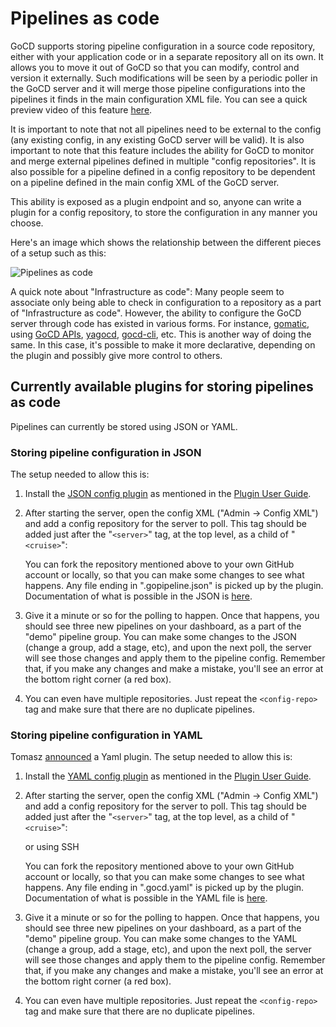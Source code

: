 # Pipelines as code

GoCD supports storing pipeline configuration in a source code repository, either with your application code or in a
separate repository all on its own. It allows you to move it out of GoCD so that you can modify, control and version it
externally. Such modifications will be seen by a periodic poller in the GoCD server and it will merge those pipeline
configurations into the pipelines it finds in the main configuration XML file. You can see a quick preview video of this
feature [here](https://www.youtube.com/watch?v=1AfBxCWRqD8&feature=youtu.be).

It is important to note that not all pipelines need to be external to the config (any existing config, in any existing
GoCD server will be valid). It is also important to note that this feature includes the ability for GoCD to monitor and
merge external pipelines defined in multiple "config repositories". It is also possible for a pipeline defined in a
config repository to be dependent on a pipeline defined in the main config XML of the GoCD server.

This ability is exposed as a plugin endpoint and so, anyone can write a plugin for a config repository, to store the configuration in any manner you choose.

Here's an image which shows the relationship between the different pieces of a setup such as this:

![Pipelines as code](../resources/images/advanced_usage/pipelines_as_code.png)

A quick note about "Infrastructure as code": Many people seem to associate only being able to check in configuration to
a repository as a part of "Infrastructure as code". However, the ability to configure the GoCD server through code has
existed in various forms. For instance, [gomatic](https://github.com/SpringerSBM/gomatic), using
[GoCD APIs](https://api.gocd.org/current/), [yagocd](https://github.com/grundic/yagocd),
[gocd-cli](https://github.com/gaqzi/py-gocd), etc. This is another way of doing the same. In this case, it's possible to
make it more declarative, depending on the plugin and possibly give more control to others.


## Currently available plugins for storing pipelines as code

Pipelines can currently be stored using JSON or YAML.

### Storing pipeline configuration in JSON

The setup needed to allow this is:

1. Install the [JSON config plugin](https://github.com/tomzo/gocd-json-config-plugin/releases) as mentioned in the
   [Plugin User Guide](https://docs.gocd.org/current/extension_points/plugin_user_guide.html#installing-and-uninstalling-of-plugins).

2. After starting the server, open the config XML ("Admin -> Config XML") and add a config repository for the server to poll. This tag should be added just after the "`<server>`" tag, at the top level, as a child of "`<cruise>`":

      <config-repos>
       <config-repo plugin="json.config.plugin">
         <git url="https://github.com/arvindsv/gocd-demo-config-repo-json.git" />
       </config-repo>
      </config-repos>

    You can fork the repository mentioned above to your own GitHub account or locally, so that you can make some changes
    to see what happens. Any file ending in ".gopipeline.json" is picked up by the plugin. Documentation of what is
    possible in the JSON is [here](https://github.com/tomzo/gocd-json-config-plugin).

3. Give it a minute or so for the polling to happen. Once that happens, you should see three new pipelines on your
   dashboard, as a part of the "demo" pipeline group. You can make some changes to the JSON (change a group, add a
   stage, etc), and upon the next poll, the server will see those changes and apply them to the pipeline
   config. Remember that, if you make any changes and make a mistake, you'll see an error at the bottom right corner (a
   red box).

4. You can even have multiple repositories. Just repeat the `<config-repo>` tag and make sure that there are no duplicate pipelines.

### Storing pipeline configuration in YAML

Tomasz [announced](https://groups.google.com/forum/#!topic/go-cd/bAFYdWOQLEs/discussion) a Yaml plugin. The setup needed to allow this is:

1. Install the [YAML config plugin](https://github.com/tomzo/gocd-yaml-config-plugin/releases) as mentioned in the
   [Plugin User Guide](https://docs.gocd.org/current/extension_points/plugin_user_guide.html#installing-and-uninstalling-of-plugins).

2. After starting the server, open the config XML ("Admin -> Config XML") and add a config repository for the server to poll. This tag should be added just after the "`<server>`" tag, at the top level, as a child of "`<cruise>`":

      <config-repos>
       <config-repo plugin="yaml.config.plugin">
         <git url="https://github.com/tomzo/gocd-yaml-config-example.git" />
       </config-repo>
      </config-repos>

    or using SSH

      <config-repos>
       <config-repo plugin="yaml.config.plugin">
         <git url="git@github.com:tomzo/gocd-yaml-config-example.git" />
       </config-repo>
      </config-repos>
    
    You can fork the repository mentioned above to your own GitHub account or locally, so that you can make some changes
    to see what happens. Any file ending in ".gocd.yaml" is picked up by the plugin. Documentation of what is
    possible in the YAML file is [here](https://github.com/tomzo/gocd-yaml-config-plugin).

3. Give it a minute or so for the polling to happen. Once that happens, you should see three new pipelines on your
   dashboard, as a part of the "demo" pipeline group. You can make some changes to the YAML (change a group, add a
   stage, etc), and upon the next poll, the server will see those changes and apply them to the pipeline
   config. Remember that, if you make any changes and make a mistake, you'll see an error at the bottom right corner (a
   red box).

4. You can even have multiple repositories. Just repeat the `<config-repo>` tag and make sure that there are no duplicate pipelines.
